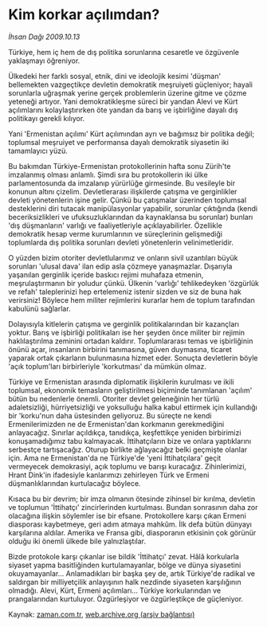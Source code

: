# Kim korkar açılımdan?

*İhsan Dağı 2009.10.13*

<tr><td class="metin" colspan="2" style="padding-top: 20px; padding-left: 5px; padding-right: 10px;">Türkiye, hem iç hem de dış politika sorunlarına cesaretle ve özgüvenle yaklaşmayı öğreniyor.</td></tr><tr><td class="metin" colspan="2" style="padding-top: 20px; padding-left: 5px; padding-right: 10px;"><p> Ülkedeki her farklı sosyal, etnik, dini ve ideolojik kesimi 'düşman' bellemekten vazgeçtikçe devletin demokratik meşruiyeti güçleniyor; hayali sorunlarla uğraşmak yerine gerçek problemlerin üzerine gitme ve çözme yeteneği artıyor. Yani demokratikleşme süreci bir yandan Alevi ve Kürt açılımlarını kolaylaştırırken öte yandan da barış ve işbirliğine dayalı dış politikayı gerekli kılıyor.
<p>Yani 'Ermenistan açılımı' Kürt açılımından ayrı ve bağımsız bir politika değil; toplumsal meşruiyet ve performansa dayalı demokratik siyasetin iki tamamlayıcı yüzü.
<p>Bu bakımdan Türkiye-Ermenistan protokollerinin hafta sonu Zürih'te imzalanmış olması anlamlı. Şimdi sıra bu protokollerin iki ülke parlamentosunda da imzalanıp yürürlüğe girmesinde. Bu vesileyle bir konunun altını çizelim. Devletlerarası ilişkilerde çatışma ve gerginlikler devleti yönetenlerin işine gelir. Çünkü bu çatışmalar üzerinden toplumsal desteklerini diri tutacak manipülasyonlar yapabilir, sorunlar çıktığında (kendi beceriksizlikleri ve ufuksuzluklarından da kaynaklansa bu sorunlar) bunları 'dış düşmanların' varlığı ve faaliyetleriyle açıklayabilirler. Özellikle demokratik hesap verme kurumlarının ve süreçlerinin gelişmediği toplumlarda dış politika sorunları devleti yönetenlerin velinimetleridir.
<p>O yüzden bizim otoriter devletlularımız ve onların sivil uzantıları büyük sorunları 'ulusal dava' ilan edip asla çözmeye yanaşmazlar. Dışarıyla yaşanılan gerginlik içeride baskıcı rejimi muhafaza etmenin, meşrulaştırmanın bir yoludur çünkü. Ülkenin 'varlığı' tehlikedeyken 'özgürlük ve refah' taleplerinizi hep ertelemeniz istenir sizden ve siz de buna hak verirsiniz! Böylece hem militer rejimlerini kurarlar hem de toplum tarafından kabulünü sağlarlar.
<p>Dolayısıyla kitlelerin çatışma ve gerginlik politikalarından bir kazançları yoktur. Barış ve işbirliği politikaları ise her şeyden önce militer bir rejimin haklılaştırılma zeminini ortadan kaldırır. Toplumlararası temas ve işbirliğinin önünü açar, insanların birbirini tanımasına, güven duymasına, ticaret yaparak ortak çıkarların bulunmasına hizmet eder. Sonuçta devletlerin böyle 'açık toplum'ları birbirleriyle 'korkutması' da mümkün olmaz.
<p>Türkiye ve Ermenistan arasında diplomatik ilişkilerin kurulması ve ikili toplumsal, ekonomik temasların geliştirilmesi biçiminde tanımlanan 'açılım' bütün bu nedenlerle önemli. Otoriter devlet geleneğinin her türlü adaletsizliği, hürriyetsizliği ve yoksulluğu halka kabul ettirmek için kullandığı bir 'korku'nun daha üstesinden geliyoruz. Bu süreçte ne kendi Ermenilerimizden ne de Ermenistan'dan korkmanın gerekmediğini anlayacağız. Sınırlar açıldıkça, tanıdıkça, keşfettikçe yeniden birbirimizi konuşamadığımız tabu kalmayacak. İttihatçıların bize ve onlara yaptıklarını serbestçe tartışacağız. Oturup birlikte ağlayacağız belki geçmişte olanlar için. Ama ne Ermenistan'da ne Türkiye'de 'yeni İttihatçılara' geçit vermeyecek demokrasiyi, açık toplumu ve barışı kuracağız. Zihinlerimizi, Hrant Dink'in ifadesiyle kanlarımızı zehirleyen Türk ve Ermeni düşmanlıklarından kurtulacağız böylece.
<p>Kısaca bu bir devrim; bir imza olmanın ötesinde zihinsel bir kırılma, devletin ve toplumun 'İttihatçı' zincirlerinden kurtulması. Bundan sonrasının daha zor olacağına ilişkin söylemler ise bir efsane. Protokollere karşı çıkan Ermeni diasporası kaybetmeye, geri adım atmaya mahkûm. İlk defa bütün dünyayı karşılarına aldılar. Amerika ve Fransa gibi, diasporanın etkisinin çok görünür olduğu iki önemli ülkede bile yalnızlaştılar.
<p>Bizde protokole karşı çıkanlar ise bildik 'İttihatçı' zevat. Hâlâ korkularla siyaset yapma basitliğinden kurtulamayanlar, bölge ve dünya siyasetini okuyamayanlar... Anlamadıkları bir başka şey de, artık Türkiye'de radikal ve saldırgan bir milliyetçilik anlayışının halk nezdinde siyaseten karşılığının olmadığı. Alevi, Kürt, Ermeni açılımları... Türkiye korkularından ve prangalarından kurtuluyor. Özgürleşiyor ve özgürleştikçe de güçleniyor.<br/></p></p></p></p></p></p></p></p></td></tr>

Kaynak: [zaman.com.tr](http://zaman.com.tr/yazar.do?yazino=902709), [web.archive.org (arşiv bağlantısı)](http://web.archive.org/web/20091027050230/http://www.zaman.com.tr:80/yazar.do?yazino=902709)
